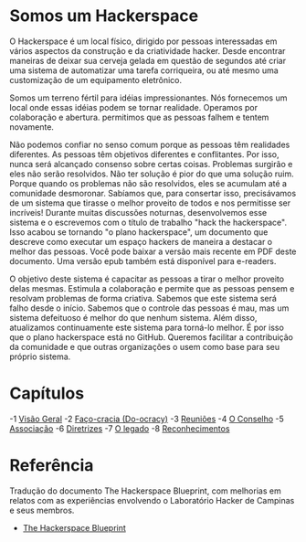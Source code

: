 # Somos um Hackerspace

O Hackerspace é um local físico, dirigido por pessoas interessadas em vários aspectos da construção e da criatividade hacker. Desde encontrar maneiras de deixar sua cerveja gelada em questão de segundos até criar uma sistema de automatizar uma tarefa corriqueira, ou até mesmo uma customização de um equipamento eletrônico.

Somos um terreno fértil para idéias impressionantes. Nós fornecemos um local onde essas idéias podem se tornar realidade. Operamos por colaboração e abertura. permitimos que as pessoas falhem e tentem novamente.

Não podemos confiar no senso comum porque as pessoas têm realidades diferentes.
As pessoas têm objetivos diferentes e conflitantes. Por isso, nunca será alcançado consenso sobre certas coisas. Problemas surgirão e eles não serão resolvidos.
Não ter solução é pior do que uma solução ruim. Porque quando os problemas não são resolvidos, eles se acumulam até a comunidade desmoronar.
Sabíamos que, para consertar isso, precisávamos de um sistema que tirasse o melhor proveito de todos e nos permitisse ser incríveis! Durante muitas discussões noturnas, desenvolvemos esse sistema e o escrevemos com o título de trabalho "hack the hackerspace". Isso acabou se tornando "o plano hackerspace", um documento que descreve como executar um espaço hackers de maneira a destacar o melhor das pessoas. Você pode baixar a versão mais recente em PDF deste documento. Uma versão epub também está disponível para e-readers.

O objetivo deste sistema é capacitar as pessoas a tirar o melhor proveito delas mesmas. Estimula a colaboração e permite que as pessoas pensem e resolvam problemas de forma criativa. Sabemos que este sistema será falho desde o início. Sabemos que o controle das pessoas é mau, mas um sistema defeituoso é melhor do que nenhum sistema. Além disso, atualizamos continuamente este sistema para torná-lo melhor. É por isso que o plano hackerspace está no GitHub. Queremos facilitar a contribuição da comunidade e que outras organizações o usem como base para seu próprio sistema.


# Capítulos 
 -1 [Visão Geral](https://github.com/lhc/hackerspace-blueprint/blob/master/1-visao-geral.md)
 -2 [Faço-cracia (Do-ocracy)](https://github.com/lhc/hackerspace-blueprint/blob/master/2-do-ocracy.md)
 -3 [Reuniões](https://github.com/lhc/hackerspace-blueprint/blob/master/3-reunioes.md)
 -4 [O Conselho](https://github.com/lhc/hackerspace-blueprint/blob/master/4-o-conselho.md)
 -5 [Associação](https://github.com/lhc/hackerspace-blueprint/blob/master/5-associacao.md)
 -6 [Diretrizes](https://github.com/lhc/hackerspace-blueprint/blob/master/6-diretrizes.md)
 -7 [O legado](https://github.com/lhc/hackerspace-blueprint/blob/master/7-o-legado.md)
 -8 [Reconhecimentos](https://github.com/lhc/hackerspace-blueprint/blob/master/8-reconhecimentos.md)

 
# Referência 
Tradução do documento The Hackerspace Blueprint, com melhorias em relatos com as experiências envolvendo o Laboratório Hacker de Campinas e seus membros.
- [The Hackerspace Blueprint](https://hackerspace.design/)
